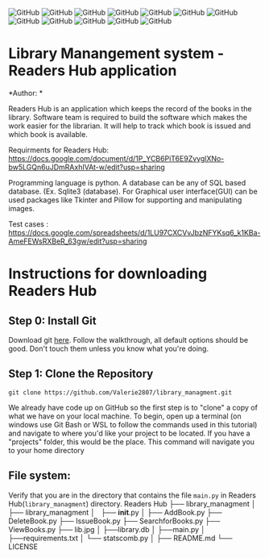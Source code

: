 ![GitHub](https://img.shields.io/github/license/Valerie2807/library_managment)
![GitHub](https://img.shields.io/badge/coverage-100%25-green)
![GitHub](https://img.shields.io/badge/docs-passing-green)
![GitHub](https://img.shields.io/badge/release-v.4.0.0-green)
![GitHub](https://img.shields.io/badge/python-3.8-blue)
![GitHub](https://img.shields.io/badge/matplotlib-3.5.1-blue)
![GitHub](https://img.shields.io/badge/pillow-9.0.0-blue)
![GitHub](https://img.shields.io/badge/sphinx-4.4.0-blue)
![GitHub](https://img.shields.io/badge/tkinter-2.7.0-blue)
![GitHub](https://img.shields.io/badge/windows-success-green)
![GitHub](https://img.shields.io/badge/macOs-success-green)
![GitHub](https://img.shields.io/badge/sqlite3-3.37.2-blue)

# Library Manangement system - Readers Hub application
*Author: * 

Readers Hub is an application which keeps the record of the books in the library. Software team is required to build the software which makes the work easier for the librarian. It will help to track which book is issued and which book is available. 

Requirments for Readers Hub: https://docs.google.com/document/d/1P_YCB6PiT6E9ZvyglXNo-bw5LGQn6uJDmRAxhIVAt-w/edit?usp=sharing

Programming language is python. 
A database can be any of  SQL based database. (Ex. Sqlite3 (database). 
For Graphical user interface(GUI) can be used packages like Tkinter and Pillow for supporting and manipulating images.

Test cases : https://docs.google.com/spreadsheets/d/1LU97CXCVvJbzNFYKsq6_k1KBa-AmeFEWsRXBeR_63gw/edit?usp=sharing


# Instructions for downloading Readers Hub

## Step 0: Install Git
Download git [here](https://git-scm.com/downloads). Follow the walkthrough, all default options should be good. Don't touch them unless you know what you're doing.
## Step 1: Clone the Repository
```
git clone https://github.com/Valerie2807/library_managment.git
```
We already have code up on GitHub so the first step is to "clone" a copy of what we have on your local machine. To begin, open up a terminal (on windows use Git Bash or WSL to follow the commands used in this tutorial) and navigate to where you'd like your project to be located. If you have a "projects" folder, this would be the place. This command will navigate you to your home directory
##  File system:
Verify that you are in the directory that contains the file `main.py` in Readers Hub(`library_managment`) directory.
Readers Hub
├── library_managment
│    ├── library_managment
│       ├── __init__.py
│       ├── AddBook.py
        ├── DeleteBook.py
        ├── IssueBook.py
        ├── SearchforBooks.py
        ├── ViewBooks.py
        ├── lib.jpg
│       ├──library.db
│       ├──main.py
│       ├──requirements.txt
│       └── statscomb.py
│
├── README.md
└── LICENSE
